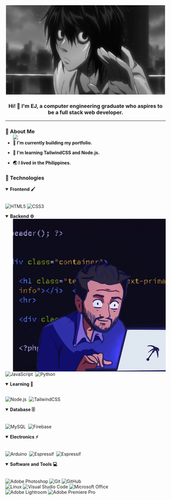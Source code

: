 <div align='center'>

<img src="./assets/L-wave.gif" alt="Death note L waving">

### Hi! 👋 I'm EJ, a computer engineering graduate who aspires to be a full stack web developer.

</div>

<hr>



### 🧑 About Me  <img src="https://spotify-recently-played-readme.vercel.app/api?user=31e5x665bz2uxrezillesymeahka&count=3" width="480px" align="right">



- **🔭 I'm currently building my portfolio.**
  
- **🌱 I'm learning TailwindCSS  and Node.js.**

- **🌏 I lived in the Philippines.**


### 🚀 Technologies 

<details open>
<summary><b>Frontend 🖌️</b></summary>
<br>

![HTML5](https://img.shields.io/badge/-HTML5-E34F26?style=for-the-badge&logo=html5&logoColor=white)
![CSS3](https://img.shields.io/badge/-CSS3-1572B6?style=for-the-badge&logo=css3)

</details>

<details open>
<summary><b>Backend ⚙️</b></summary> <img src="./assets/coding.gif" alt="Coding GIF" align="right">
<br>

![JavaScript](https://img.shields.io/badge/Javascript-F7DF1E.svg?style=for-the-badge&logo=javascript&logoColor=black)&nbsp;
![Python](https://img.shields.io/badge/python-3670A0?style=for-the-badge&logo=python&logoColor=ffd343)&nbsp;
</details>

<details open>
<summary><b>Learning 🌱</b></summary>
<br>

![Node.js](https://img.shields.io/badge/node.js-339933.svg?style=for-the-badge&logo=nodedotjs&logoColor=white)&nbsp;
![TailwindCSS](https://img.shields.io/badge/-Tailwind_CSS-38B2AC?style=for-the-badge&logo=tailwind-css&logoColor=white)&nbsp;

</details>

<details open>
<summary><b>Database 🗄️</b></summary>
<br>

![MySQL](https://img.shields.io/badge/-MySQL-00000F?style=for-the-badge&logo=mysql)&nbsp;
![Firebase](https://img.shields.io/badge/Firebase-039BE5?style=for-the-badge&logo=Firebase&logoColor=FFA611)&nbsp;
</details>

<details open>
<summary><b>Electronics ⚡</b></summary>
<br>

![Arduino](https://img.shields.io/badge/-Arduino-00979D?style=for-the-badge&logo=Arduino&logoColor=white)&nbsp;
![Espressif](https://img.shields.io/badge/espressif-E7352C.svg?style=for-the-badge&logo=espressif&logoColor=white)&nbsp;
![Espressif](https://img.shields.io/badge/espressif-E7352C.svg?style=for-the-badge&logo=espressif&logoColor=white)&nbsp;

</details>

<details open>
<summary><b>Software and Tools 💻</b></summary>
<br>

![Adobe Photoshop](https://img.shields.io/badge/adobe%20photoshop-%2331A8FF.svg?style=for-the-badge&logo=adobe%20photoshop&logoColor=072F5F)
![Git](https://img.shields.io/badge/-Git-F05032?style=for-the-badge&logo=git&logoColor=white)
![GitHub](https://img.shields.io/badge/-GitHub-181717?style=for-the-badge&logo=github)<br>
![Linux](https://img.shields.io/badge/-Linux-FCC624?style=for-the-badge&logo=linux&logoColor=black)
![Visual Studio Code](https://img.shields.io/badge/-VSCODE-007ACC?style=for-the-badge&&logo=visual-studio-code&logoColor=white)
![Microsoft Office](https://img.shields.io/badge/-MS%20Office-D83B01?style=for-the-badge&logo=microsoft-office&logoColor=white)<br>
![Adobe Lightroom](https://img.shields.io/badge/Adobe%20Lightroom-31A8FF.svg?style=for-the-badge&logo=Adobe%20Lightroom&logoColor=072F5F)
![Adobe Premiere Pro](https://img.shields.io/badge/Adobe%20Premiere%20Pro-9999FF.svg?style=for-the-badge&logo=Adobe%20Premiere%20Pro&logoColor=072F5F)

</details>
